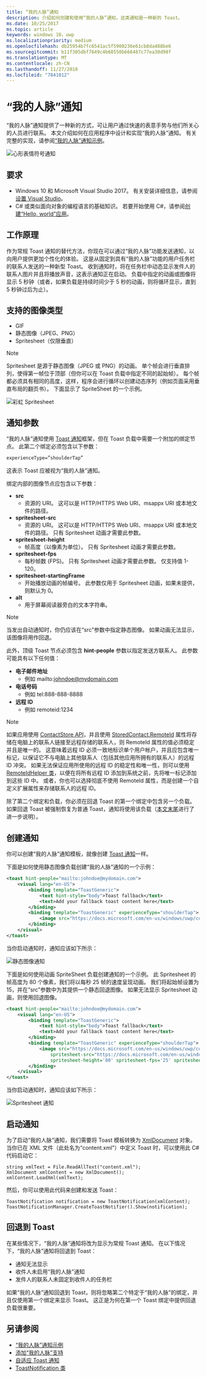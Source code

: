 ```yaml
---
title: “我的人脉”通知
description: 介绍如何创建和使用“我的人脉”通知，这类通知是一种新的 Toast。
ms.date: 10/25/2017
ms.topic: article
keywords: windows 10，uwp
ms.localizationpriority: medium
ms.openlocfilehash: db25954b7fc6541ac5f5900236e61cb8da488be6
ms.sourcegitcommit: b11f305dbf7649c4b68550b666487c77ea30d98f
ms.translationtype: MT
ms.contentlocale: zh-CN
ms.lasthandoff: 11/27/2018
ms.locfileid: "7841012"
---
```

# <a name="my-people-notifications"></a>“我的人脉”通知

“我的人脉”通知提供了一种新的方式，可让用户通过快速的表意手势与他们所关心的人员进行联系。 本文介绍如何在应用程序中设计和实现“我的人脉”通知。 有关完整的实现，请参阅[“我的人脉”通知示例](https://github.com/Microsoft/Windows-universal-samples/tree/dev/Samples/MyPeopleNotifications)。

![心形表情符号通知](images/heart-emoji-notification-small.gif)

## <a name="requirements"></a>要求

+ Windows 10 和 Microsoft Visual Studio 2017。 有关安装详细信息，请参阅[设置 Visual Studio](https://docs.microsoft.com/en-us/windows/uwp/get-started/get-set-up)。
+ C# 或类似面向对象的编程语言的基础知识。 若要开始使用 C#，请参阅[创建“Hello, world”应用](https://docs.microsoft.com/en-us/windows/uwp/get-started/create-a-hello-world-app-xaml-universal)。

## <a name="how-it-works"></a>工作原理

作为常规 Toast 通知的替代方法，你现在可以通过“我的人脉”功能发送通知，以向用户提供更加个性化的体验。 这是从固定到具有“我的人脉”功能的用户任务栏的联系人发送的一种新型 Toast。 收到通知时，将在任务栏中动态显示发件人的联系人图片并且将播放声音，这表示通知正在启动。 负载中指定的动画或图像将显示 5 秒钟（或者，如果负载是持续时间少于 5 秒的动画，则将循环显示，直到 5 秒钟过后为止）。

## <a name="supported-image-types"></a>支持的图像类型

+ GIF
+ 静态图像（JPEG、PNG）
+ Spritesheet（仅限垂直）

> [!NOTE]
> Spritesheet 是源于静态图像（JPEG 或 PNG）的动画。 单个帧会进行垂直排列，使得第一帧位于顶部（但你可以在 Toast 负载中指定不同的起始帧）。 每个帧都必须具有相同的高度，这样，程序会进行循环以创建动态序列（例如页面采用垂直布局的翻页书）。 下面显示了 SpriteSheet 的一个示例。

![彩虹 Spritesheet](images/shoulder-tap-rainbow-spritesheet.png)

## <a name="notification-parameters"></a>通知参数
“我的人脉”通知使用 [Toast 通知](../design/shell/tiles-and-notifications/adaptive-interactive-toasts.md)框架，但在 Toast 负载中需要一个附加的绑定节点。 此第二个绑定必须包含以下参数：

```xml
experienceType=”shoulderTap”
```

这表示 Toast 应被视为“我的人脉”通知。

绑定内部的图像节点应包含以下参数：

+ **src**
    + 资源的 URI。 这可以是 HTTP/HTTPS Web URI、msappx URI 或本地文件的路径。
+ **spritesheet-src**
    + 资源的 URI。 这可以是 HTTP/HTTPS Web URI、msappx URI 或本地文件的路径。 只有 Spritesheet 动画才需要此参数。
+ **spritesheet-height**
    + 帧高度（以像素为单位）。 只有 Spritesheet 动画才需要此参数。
+ **spritesheet-fps**
    + 每秒帧数 (FPS)。 只有 Spritesheet 动画才需要此参数。 仅支持值 1-120。
+ **spritesheet-startingFrame**
    + 开始播放动画的帧编号。 此参数仅用于 Spritesheet 动画，如果未提供，则默认为 0。
+ **alt**
    + 用于屏幕阅读器旁白的文本字符串。

> [!NOTE]
> 当发出自动通知时，你仍应该在“src”参数中指定静态图像。 如果动画无法显示，该图像将用作回退。

此外，顶级 Toast 节点必须包含 **hint-people** 参数以指定发送方联系人。 此参数可能具有以下任何值：

+ **电子邮件地址** 
    + 例如 mailto:johndoe@mydomain.com
+ **电话号码** 
    + 例如 tel:888-888-8888
+ **远程 ID** 
    + 例如 remoteid:1234

> [!NOTE]
> 如果应用使用 [ContactStore API](https://docs.microsoft.com/en-us/uwp/api/windows.applicationmodel.contacts.contactstore)，并且使用 [StoredContact.RemoteId](https://docs.microsoft.com/en-us/uwp/api/Windows.Phone.PersonalInformation.StoredContact.RemoteId) 属性将存储在电脑上的联系人链接至远程存储的联系人，则 RemoteId 属性的值必须稳定并且是唯一的。 这意味着远程 ID 必须一致地标识单个用户帐户，并且应包含唯一标记，以保证它不与电脑上其他联系人（包括其他应用所拥有的联系人）的远程 ID 冲突。
> 如果无法保证应用所使用的远程 ID 的稳定性和唯一性，则可以使用 [RemoteIdHelper 类](https://msdn.microsoft.com/en-us/library/windows/apps/jj207024(v=vs.105).aspx#BKMK_UsingtheRemoteIdHelperclass)，以便在将所有远程 ID 添加到系统之前，先将唯一标记添加到这些 ID 中。 或者，你也可以选择彻底不使用 RemoteId 属性，而是创建一个自定义扩展属性来存储联系人的远程 ID。

除了第二个绑定和负载，你必须在回退 Toast 的第一个绑定中包含另一个负载。 如果回退 Toast 被强制恢复为普通 Toast，通知将使用该负载（[本文末尾](https://review.docs.microsoft.com/en-us/windows/uwp/contacts-and-calendar/my-people-notifications#falling-back-to-toast)进行了进一步说明）。

## <a name="creating-the-notification"></a>创建通知
你可以创建“我的人脉”通知模板，就像创建 [Toast 通知](../design/shell/tiles-and-notifications/adaptive-interactive-toasts.md)一样。

下面是如何使用静态图像负载创建“我的人脉”通知的一个示例：

```xml
<toast hint-people="mailto:johndoe@mydomain.com">
    <visual lang="en-US">
        <binding template="ToastGeneric">
            <text hint-style="body">Toast fallback</text>
            <text>Add your fallback toast content here</text>
        </binding>
        <binding template="ToastGeneric" experienceType="shoulderTap">
            <image src="https://docs.microsoft.com/en-us/windows/uwp/contacts-and-calendar/images/shoulder-tap-static-payload.png"/>
        </binding>
    </visual>
</toast>
```

当你启动通知时，通知应该如下所示：

![静态图像通知](images/static-image-notification-small.gif)

下面是如何使用动画 SpriteSheet 负载创建通知的一个示例。 此 Spritesheet 的帧高度为 80 个像素，我们将以每秒 25 帧的速度呈现动画。 我们将起始帧设置为 15，并在“src”参数中为其提供一个静态回退图像。 如果无法显示 Spritesheet 动画，则使用回退图像。

```xml
<toast hint-people="mailto:johndoe@mydomain.com">
    <visual lang="en-US">
        <binding template="ToastGeneric">
            <text hint-style="body">Toast fallback</text>
            <text>Add your fallback toast content here</text>
        </binding>
        <binding template="ToastGeneric" experienceType="shoulderTap">
            <image src="https://docs.microsoft.com/en-us/windows/uwp/contacts-and-calendar/images/shoulder-tap-pizza-static.png"
                spritesheet-src="https://docs.microsoft.com/en-us/windows/uwp/contacts-and-calendar/images/shoulder-tap-pizza-spritesheet.png"
                spritesheet-height='80' spritesheet-fps='25' spritesheet-startingFrame='15'/>
        </binding>
    </visual>
</toast>
```

当你启动通知时，通知应该如下所示：

![Spritesheet 通知](images/pizza-notification-small.gif)

## <a name="starting-the-notification"></a>启动通知
为了启动“我的人脉”通知，我们需要将 Toast 模板转换为 [XmlDocument](https://msdn.microsoft.com/en-us/library/windows/apps/windows.data.xml.dom.xmldocument.aspx) 对象。 当你已在 XML 文件（此处名为“content.xml”）中定义 Toast 时，可以使用此 C# 代码启动它：

```CSharp
string xmlText = File.ReadAllText("content.xml");
XmlDocument xmlContent = new XmlDocument();
xmlContent.LoadXml(xmlText);
```

然后，你可以使用此代码来创建和发送 Toast：

```CSharp
ToastNotification notification = new ToastNotification(xmlContent);
ToastNotificationManager.CreateToastNotifier().Show(notification);
```

## <a name="falling-back-to-toast"></a>回退到 Toast
在某些情况下，“我的人脉”通知将改为显示为常规 Toast 通知。 在以下情况下，“我的人脉”通知将回退到 Toast：

+ 通知无法显示
+ 收件人未启用“我的人脉”通知
+ 发件人的联系人未固定到收件人的任务栏

如果“我的人脉”通知回退到 Toast，则将忽略第二个特定于“我的人脉”的绑定，并且仅使用第一个绑定来显示 Toast。 这正是为何在第一个 Toast 绑定中提供回退负载很重要。

## <a name="see-also"></a>另请参阅
+ [“我的人脉”通知示例](https://github.com/Microsoft/Windows-universal-samples/tree/dev/Samples/MyPeopleNotifications)
+ [添加“我的人脉”支持](my-people-support.md)
+ [自适应 Toast 通知](../design/shell/tiles-and-notifications/adaptive-interactive-toasts.md)
+ [ToastNotification 类](https://docs.microsoft.com/en-us/uwp/api/windows.ui.notifications.toastnotification)